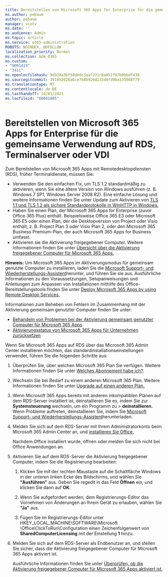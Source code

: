 ```yaml
---
title: Bereitstellen von Microsoft 365 Apps for Enterprise für die gemeinsame Verwendung auf RDS, Terminalserver oder VDI
ms.author: pebaum
author: pebaum
manager: scotv
ms.date: ''
ms.audience: Admin
ms.topic: article
ms.service: o365-administration
ROBOTS: NOINDEX, NOFOLLOW
localization_priority: Normal
ms.collection: Adm_O365
ms.custom:
- "9001419"
- "3411"
ms.openlocfilehash: 9d928a3bf58dedc3aaf231c8a051f87b0bbdf438
ms.sourcegitcommit: 391052026a6ce7646926d233d0fd9ba135088f79
ms.translationtype: MT
ms.contentlocale: de-DE
ms.lasthandoff: 10/01/2021
ms.locfileid: "60041005"
---
```

# <a name="deploying-microsoft-365-apps-for-enterprise-for-shared-use-on-rds-terminal-server-or-vdi"></a>Bereitstellen von Microsoft 365 Apps for Enterprise für die gemeinsame Verwendung auf RDS, Terminalserver oder VDI

Zum Bereitstellen von Microsoft 365 Apps mit Remotedesktopdiensten (RDS), früher Terminaldienste, müssen Sie:

- Verwenden Sie den einfachen Fix, um TLS 1.2 standardmäßig zu aktivieren, wenn Sie eine ältere Version von Windows ausführen (z. B. Windows 7 SP1, Windows Server 2008 R2). Eine einfache Lösung und weitere Informationen finden Sie unter Update zum Aktivieren von [TLS 1.1 und TLS 1.2 als sichere Standardprotokolle in WinHTTP in Windows.](https://support.microsoft.com/en-us/topic/update-to-enable-tls-1-1-and-tls-1-2-as-default-secure-protocols-in-winhttp-in-windows-c4bd73d2-31d7-761e-0178-11268bb10392#bkmk_easy) 
- Haben Sie einen Plan, der Microsoft 365 Apps for Enterprise (zuvor Office 365 Plus) enthält. Beispielsweise Office 365 E3 oder Microsoft 365 E5 oder einen Plan, der die Desktopversion von Project oder Visio enthält, z. B. Project Plan 3 oder Visio Plan 2, oder den Microsoft 365 Business Premium-Plan, der auch Microsoft 365 Apps for Business umfasst.
- Aktivieren sie die Aktivierung freigegebener Computer. Weitere Informationen finden Sie unter [Übersicht über die Aktivierung freigegebener Computer für Microsoft 365 Apps.](https://docs.microsoft.com/deployoffice/overview-shared-computer-activation)

**Hinweis:** Um Microsoft 365 Apps im Aktivierungsmodus für gemeinsam genutzte Computer zu installieren, laden Sie die [Microsoft Support- und Wiederherstellungs-Assistent](https://docs.microsoft.com/alchemyinsights/deploy-o365-remotely-to-rds)herunter, und führen Sie sie aus. Ausführliche Informationen zu den Voraussetzungen, Setupanweisungen und Anleitungen zum Anpassen von Installationen mithilfe des Office-Bereitstellungstools finden Sie unter [Deploy Microsoft 365 Apps by using Remote Desktop Services.](https://docs.microsoft.com/deployoffice/deploy-microsoft-365-apps-remote-desktop-services)

Informationen zum Beheben von Fehlern im Zusammenhang mit der Aktivierung gemeinsam genutzter Computer finden Sie unter:

- [Behandeln von Problemen bei der Aktivierung gemeinsam genutzter Computer für Microsoft 365 Apps](https://docs.microsoft.com/deployoffice/troubleshoot-shared-computer-activation)
- [Aktivierungsstatus von Microsoft 365 Apps für Unternehmen zurücksetzen](https://docs.microsoft.com/office/troubleshoot/activation/reset-office-365-proplus-activation-state)

Wenn Sie Microsoft 365 Apps auf RDS über das Microsoft 365 Admin Center installieren möchten, das standardinstallationseinstellungen verwendet, führen Sie die folgenden Schritte aus:

1. Überprüfen Sie, über welchen Microsoft 365 Plan Sie verfügen. Weitere Informationen finden Sie unter [Welches Abonnement habe ich?](https://docs.microsoft.com/microsoft-365/admin/admin-overview/what-subscription-do-i-have).

1. Wechseln Sie bei Bedarf zu einem anderen Microsoft 365 Plan. Weitere Informationen finden Sie unter [Upgrade auf einen anderen Plan.](https://docs.microsoft.com/microsoft-365/commerce/subscriptions/upgrade-to-different-plan)

1. Wenn Microsoft 365 Apps bereits mit anderen inkompatiblen Plänen auf dem RDS-Server installiert ist, deinstallieren Sie es, indem Sie zur **Systemsteuerung** wechseln, um ein Programm zu  >  **deinstallieren.** Wenn Probleme auftreten, deinstallieren Sie, indem Sie [Microsoft Support- und Wiederherstellungs-Assistent](https://aka.ms/SARA-OfficeUninstall-Alchemy)herunterladen.

1. Melden Sie sich auf dem RDS-Server mit Ihrem Administratorkonto beim Microsoft 365 Admin Center an, und [installieren Sie Office.](https://portal.office.com/OLS/MySoftware.aspx)

   Nachdem Office installiert wurde, öffnen oder melden Sie sich nicht bei Office Anwendungen an.

1. Aktivieren Sie auf dem RDS-Server die Aktivierung freigegebener Computer, indem Sie die Registrierung bearbeiten:

   1. Klicken Sie mit der rechten Maustaste auf die Schaltfläche Windows in der unteren linken Ecke des Bildschirms, und wählen Sie **"Ausführen"** aus. Geben Sie regedit in das Feld **Öffnen** ein, und klicken Sie dann auf **OK**.

   1. Wenn Sie aufgefordert werden, dem Registrierungs-Editor das Vornehmen von Änderungen an Ihrem Gerät zu erlauben, wählen Sie **"Ja"** aus.

   1. Fügen Sie im Registrierungs-Editor unter HKEY_LOCAL_MACHINE\SOFTWARE\Microsoft \Office\ClickToRun\Configuration einen Zeichenfolgenwert von **SharedComputerLicensing** mit der Einstellung **1** hinzu.

1. Melden Sie sich auf dem RDS-Server als Endbenutzer an, und stellen Sie sicher, dass die Aktivierung freigegebener Computer für Microsoft 365 Apps aktiviert ist. 

   Ausführliche Informationen finden Sie unter [Überprüfen, ob die Aktivierung freigegebener Computer für Microsoft 365 Apps aktiviert ist.](https://docs.microsoft.com/deployoffice/troubleshoot-shared-computer-activation#verify-that-shared-computer-activation-is-enabled-for-microsoft-365-apps)